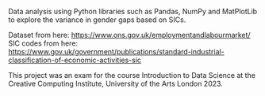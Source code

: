 Data analysis using Python libraries such as Pandas, NumPy and MatPlotLib to explore the variance in gender gaps based on SICs.

Dataset from here: https://www.ons.gov.uk/employmentandlabourmarket/
SIC codes from here: https://www.gov.uk/government/publications/standard-industrial-classification-of-economic-activities-sic

This project was an exam for the course Introduction to Data Science at the Creative Computing Institute, University of the Arts London 2023. 
